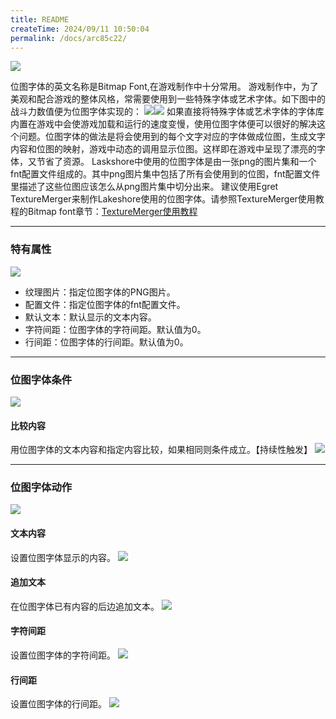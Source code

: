 ```yaml
---
title: README
createTime: 2024/09/11 10:50:04
permalink: /docs/arc85c22/
---
```

![](5653f6ad2b542.png)

位图字体的英文名称是Bitmap Font,在游戏制作中十分常用。
游戏制作中，为了美观和配合游戏的整体风格，常需要使用到一些特殊字体或艺术字体。如下图中的战斗力数值便为位图字体实现的：
![](5653f6ac4fb50.png)![](5653f6ac72114.png)
如果直接将特殊字体或艺术字体的字体库内置在游戏中会使游戏加载和运行的速度变慢，使用位图字体便可以很好的解决这个问题。位图字体的做法是将会使用到的每个文字对应的字体做成位图，生成文字内容和位图的映射，游戏中动态的调用显示位图。这样即在游戏中呈现了漂亮的字体，又节省了资源。
Laskshore中使用的位图字体是由一张png的图片集和一个fnt配置文件组成的。其中png图片集中包括了所有会使用到的位图，fnt配置文件里描述了这些位图应该怎么从png图片集中切分出来。
建议使用Egret TextureMerger来制作Lakeshore使用的位图字体。请参照TextureMerger使用教程的Bitmap font章节：[TextureMerger使用教程](http://bbs.egret.com/thread-1653-1-1.html)

------------

### 特有属性
![](5653f6ace22a2.png)
- 纹理图片：指定位图字体的PNG图片。
- 配置文件：指定位图字体的fnt配置文件。
- 默认文本：默认显示的文本内容。
- 字符间距：位图字体的字符间距。默认值为0。
- 行间距：位图字体的行间距。默认值为0。

------------

### 位图字体条件
![](5653f6ad006eb.png)
#### 比较内容
用位图字体的文本内容和指定内容比较，如果相同则条件成立。【持续性触发】
![](5653f6ad1baba.png)

------------

### 位图字体动作
![](5653f6ac8be71.png)
#### 文本内容
设置位图字体显示的内容。
![](5653f6acac34b.png)
#### 追加文本
在位图字体已有内容的后边追加文本。
![](5653f6acbb211.png)
#### 字符间距
设置位图字体的字符间距。
![](5653f6acc5ea9.png)
#### 行间距
设置位图字体的行间距。
![](5653f6ac94db2.png)
